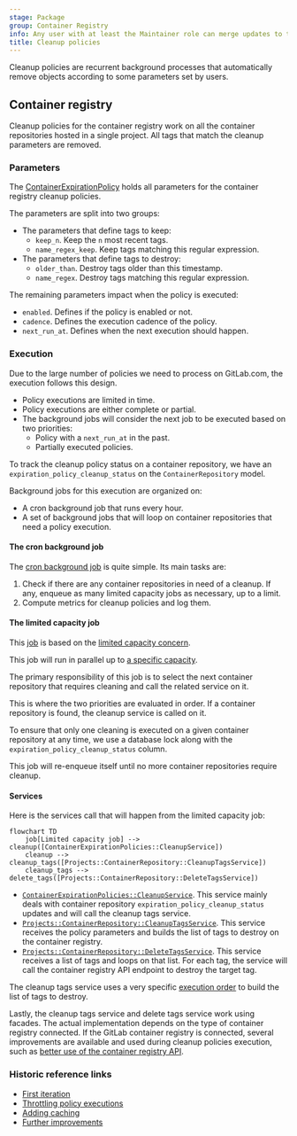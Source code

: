```yaml
---
stage: Package
group: Container Registry
info: Any user with at least the Maintainer role can merge updates to this content. For details, see https://docs.gitlab.com/ee/development/development_processes.html#development-guidelines-review.
title: Cleanup policies
---
```


Cleanup policies are recurrent background processes that automatically remove
objects according to some parameters set by users.

## Container registry

Cleanup policies for the container registry work on all the container repositories
hosted in a single project. All tags that match the cleanup parameters are removed.

### Parameters

The [ContainerExpirationPolicy](https://gitlab.com/gitlab-org/gitlab/-/blob/37a76cbfb54a9a3f0dba3c3748eaaac82fb8bf4b/app/models/container_expiration_policy.rb)
holds all parameters for the container registry cleanup policies.

The parameters are split into two groups:

- The parameters that define tags to keep:
  - `keep_n`. Keep the `n` most recent tags.
  - `name_regex_keep`. Keep tags matching this regular expression.
- The parameters that define tags to destroy:
  - `older_than`. Destroy tags older than this timestamp.
  - `name_regex`. Destroy tags matching this regular expression.

The remaining parameters impact when the policy is executed:

- `enabled`. Defines if the policy is enabled or not.
- `cadence`. Defines the execution cadence of the policy.
- `next_run_at`. Defines when the next execution should happen.

### Execution

Due to the large number of policies we need to process on GitLab.com, the execution
follows this design.

- Policy executions are limited in time.
- Policy executions are either complete or partial.
- The background jobs will consider the next job to be executed based on two priorities:
  - Policy with a `next_run_at` in the past.
  - Partially executed policies.

To track the cleanup policy status on a container repository,
we have an `expiration_policy_cleanup_status` on the `ContainerRepository`
model.

Background jobs for this execution are organized on:

- A cron background job that runs every hour.
- A set of background jobs that will loop on container repositories that need
  a policy execution.

#### The cron background job

The [cron background job](https://gitlab.com/gitlab-org/gitlab/-/blob/36454d77a8de76a25896efd7c051d6796985f579/app/workers/container_expiration_policy_worker.rb)
is quite simple.
Its main tasks are:

1. Check if there are any container repositories in need of a cleanup. If any,
   enqueue as many limited capacity jobs as necessary, up to a limit.
1. Compute metrics for cleanup policies and log them.

#### The limited capacity job

This [job](https://gitlab.com/gitlab-org/gitlab/-/blob/36454d77a8de76a25896efd7c051d6796985f579/app/workers/container_expiration_policies/cleanup_container_repository_worker.rb)
is based on the [limited capacity concern](../sidekiq/limited_capacity_worker.md).

This job will run in parallel up to [a specific capacity](settings.md#container-registry).

The primary responsibility of this job is to select the next container
repository that requires cleaning and call the related service on it.

This is where the two priorities are evaluated in order. If a container repository
is found, the cleanup service is called on it.

To ensure that only one cleaning is executed on a given container repository
at any time, we use a database lock along with the
`expiration_policy_cleanup_status` column.

This job will re-enqueue itself until no more container repositories require cleanup.

#### Services

Here is the services call that will happen from the limited capacity job:

```mermaid
flowchart TD
    job[Limited capacity job] --> cleanup([ContainerExpirationPolicies::CleanupService])
    cleanup --> cleanup_tags([Projects::ContainerRepository::CleanupTagsService])
    cleanup_tags --> delete_tags([Projects::ContainerRepository::DeleteTagsService])
```

- [`ContainerExpirationPolicies::CleanupService`](https://gitlab.com/gitlab-org/gitlab/-/blob/6546ffc6fe4e9b447a1b7f050edddb8926fe4a3d/app/services/container_expiration_policies/cleanup_service.rb).
  This service mainly deals with container repository `expiration_policy_cleanup_status`
  updates and will call the cleanup tags service.
- [`Projects::ContainerRepository::CleanupTagsService`](https://gitlab.com/gitlab-org/gitlab/-/blob/f23d70b7d638c38d71af102cfd32a3f6751596f9/app/services/projects/container_repository/cleanup_tags_service.rb).
  This service receives the policy parameters and builds the list of tags to
  destroy on the container registry.
- [`Projects::ContainerRepository::DeleteTagsService`](https://gitlab.com/gitlab-org/gitlab/-/blob/f23d70b7d638c38d71af102cfd32a3f6751596f9/app/services/projects/container_repository/delete_tags_service.rb).
  This service receives a list of tags and loops on that list. For each tag,
  the service will call the container registry API endpoint to destroy the target tag.

The cleanup tags service uses a very specific [execution order](../../user/packages/container_registry/reduce_container_registry_storage.md#how-the-cleanup-policy-works)
to build the list of tags to destroy.

Lastly, the cleanup tags service and delete tags service work using facades.
The actual implementation depends on the type of container registry connected.
If the GitLab container registry is connected, several improvements are available
and used during cleanup policies execution, such as [better use of the container registry API](https://gitlab.com/groups/gitlab-org/-/epics/8379).

### Historic reference links

- [First iteration](https://gitlab.com/gitlab-org/gitlab/-/issues/15398)
- [Throttling policy executions](https://gitlab.com/gitlab-org/gitlab/-/issues/208193)
- [Adding caching](https://gitlab.com/gitlab-org/gitlab/-/issues/339129)
- [Further improvements](https://gitlab.com/groups/gitlab-org/-/epics/8379)
